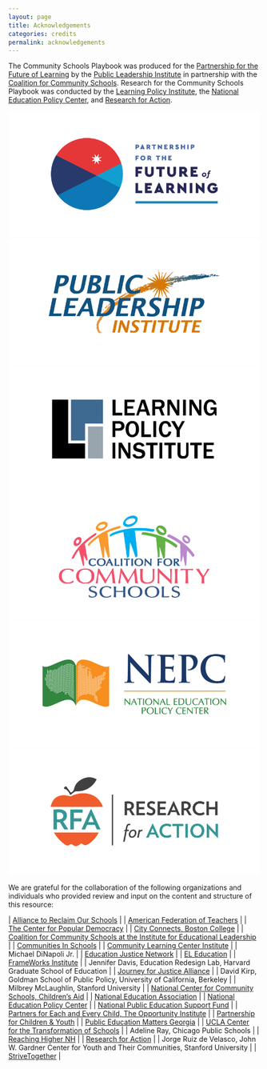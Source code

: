 ```yaml
---
layout: page
title: Acknowledgements
categories: credits
permalink: acknowledgements
---
```


The Community Schools Playbook was produced for the [Partnership for the Future of Learning](https://futureforlearning.org/) by the [Public Leadership Institute](http://publicleadershipinstitute.org/) in partnership with the [Coalition for Community Schools](http://www.communityschools.org/). Research for the Community Schools Playbook was conducted by the [Learning Policy Institute](https://learningpolicyinstitute.org/), the [National Education Policy Center](https://nepc.colorado.edu/), and [Research for Action](https://www.researchforaction.org/).

<div class="box alt">
				<div class="row 50% uniform">
					<div class="4u"><span class="image fit"><a href="https://futureforlearning.org/" target="_blank"><img src="assets/images/partner-pfl.png" alt=""></a></span></div>
					<div class="4u"><span class="image fit"><a href="http://publicleadershipinstitute.org/" target="_blank"><img src="assets/images/partner-pli.png" alt=""></a></span></div>
					<div class="4u$"><span class="image fit"><a href="https://learningpolicyinstitute.org/" target="_blank"><img src="assets/images/partner-lpi.png" alt=""></a></span></div>
					<!-- Break -->
					<div class="4u"><span class="image fit"><a href="http://www.communityschools.org/" target="_blank"><img src="assets/images/partner-cfcs.png" alt=""></a></span></div>
					<div class="4u"><span class="image fit"><a href="https://nepc.colorado.edu/" target="_blank"><img src="assets/images/partner-nepc.png" alt=""></a></span></div>
					<div class="4u$"><span class="image fit"><a href="https://www.researchforaction.org/" target="_blank"><img src="assets/images/partner-rfa.png" alt=""></a></span></div>
				</div>
			</div>


We are grateful for the collaboration of the following organizations and individuals who provided review and input on the content and structure of this resource:

| [Alliance to Reclaim Our Schools](http://www.reclaimourschools.org/) |
| [American Federation of Teachers](https://www.aft.org/) |
| [The Center for Popular Democracy](https://populardemocracy.org/) |
| [City Connects, Boston College](https://www.bc.edu/bc-web/schools/lsoe/sites/cityconnects.html) |
| [Coalition for Community Schools at the Institute for Educational Leadership](http://www.communityschools.org/) |
| [Communities In Schools](https://www.communitiesinschools.org/) |
| [Community Learning Center Institute](http://clcinstitute.org/) |
| Michael DiNapoli Jr. |
| [Education Justice Network](https://www.npesf.org/networks/education-justice-network/) |
| [EL Education](https://eleducation.org/) |
| [FrameWorks Institute](https://www.frameworksinstitute.org/) |
| Jennifer Davis, Education Redesign Lab, Harvard Graduate School of Education |
| [Journey for Justice Alliance](https://www.j4jalliance.com/) |
| David Kirp, Goldman School of Public Policy, University of California, Berkeley |
| Milbrey McLaughlin, Stanford University |
| [National Center for Community Schools, Children’s Aid](https://www.childrensaidnyc.org/programs/national-center-community-schools) |
| [National Education Association](http://www.nea.org/) |
| [National Education Policy Center](https://nepc.colorado.edu/) |
| [National Public Education Support Fund](https://www.npesf.org/) |
| [Partners for Each and Every Child, The Opportunity Institute](https://theopportunityinstitute.org/partners-for-each-and-every-child/) |
| [Partnership for Children & Youth](https://www.partnerforchildren.org/) |
| [Public Education Matters Georgia](https://publiceducationmattersga.org/) |
| [UCLA Center for the Transformation of Schools](http://transformschools.ucla.edu/) |
| Adeline Ray, Chicago Public Schools |
| [Reaching Higher NH](https://reachinghighernh.org/) |
| [Research for Action](https://www.researchforaction.org/) |
| Jorge Ruiz de Velasco, John W. Gardner Center for Youth and Their Communities, Stanford University |
| [StriveTogether](https://www.strivetogether.org/) |

<!-- * [Alliance to Reclaim Our Schools](http://www.reclaimourschools.org/)
* [American Federation of Teachers](https://www.aft.org/)
* [The Center for Popular Democracy](https://populardemocracy.org/)
* [City Connects, Boston College](https://www.bc.edu/bc-web/schools/lsoe/sites/cityconnects.html)
* [Coalition for Community Schools at the Institute for Educational Leadership](http://www.communityschools.org/)
* [Communities In Schools](https://www.communitiesinschools.org/)
* [Community Learning Center Institute](http://clcinstitute.org/)
* Michael DiNapoli Jr.
* [Education Justice Network](https://www.npesf.org/networks/education-justice-network/)
* [EL Education](https://eleducation.org/)
* [FrameWorks Institute](https://www.frameworksinstitute.org/)
* Jennifer Davis, Education Redesign Lab, Harvard Graduate School of Education
* [Journey for Justice Alliance](https://www.j4jalliance.com/)
* David Kirp, Goldman School of Public Policy, University of California, Berkeley
* Milbrey McLaughlin, Stanford University
* [National Center for Community Schools, Children’s Aid](https://www.childrensaidnyc.org/programs/national-center-community-schools)
* [National Education Association](http://www.nea.org/)
* [National Education Policy Center](https://nepc.colorado.edu/)
* [National Public Education Support Fund](https://www.npesf.org/)
* [Partners for Each and Every Child, The Opportunity Institute](https://theopportunityinstitute.org/partners-for-each-and-every-child/)
* [Partnership for Children & Youth](https://www.partnerforchildren.org/)
* [Public Education Matters Georgia](https://publiceducationmattersga.org/)
* [UCLA Center for the Transformation of Schools](http://transformschools.ucla.edu/)
* Adeline Ray, Chicago Public Schools
* [Reaching Higher NH](https://reachinghighernh.org/)
* [Research for Action](https://www.researchforaction.org/)
* Jorge Ruiz de Velasco, John W. Gardner Center for Youth and Their Communities, Stanford University
* [StriveTogether](https://www.strivetogether.org/) -->
